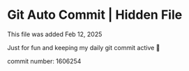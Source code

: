 # Git Auto Commit | Hidden File

This file was added Feb 12, 2025

Just for fun and keeping my daily git commit active 🤪

commit number: 1606254
